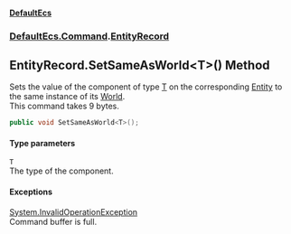 #### [DefaultEcs](DefaultEcs.md 'DefaultEcs')
### [DefaultEcs.Command](DefaultEcs.md#DefaultEcs_Command 'DefaultEcs.Command').[EntityRecord](EntityRecord.md 'DefaultEcs.Command.EntityRecord')
## EntityRecord.SetSameAsWorld&lt;T&gt;() Method
Sets the value of the component of type [T](EntityRecord_SetSameAsWorld_T_().md#DefaultEcs_Command_EntityRecord_SetSameAsWorld_T_()_T 'DefaultEcs.Command.EntityRecord.SetSameAsWorld&lt;T&gt;().T') on the corresponding [Entity](Entity.md 'DefaultEcs.Entity') to the same instance of its [World](World.md 'DefaultEcs.World').  
This command takes 9 bytes.  
```csharp
public void SetSameAsWorld<T>();
```
#### Type parameters
<a name='DefaultEcs_Command_EntityRecord_SetSameAsWorld_T_()_T'></a>
`T`  
The type of the component.
  
#### Exceptions
[System.InvalidOperationException](https://docs.microsoft.com/en-us/dotnet/api/System.InvalidOperationException 'System.InvalidOperationException')  
Command buffer is full.
